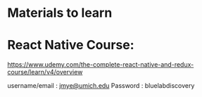 # Materials to learn

# React Native Course: 

https://www.udemy.com/the-complete-react-native-and-redux-course/learn/v4/overview


username/email : jmye@umich.edu
Password : bluelabdiscovery

